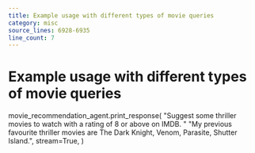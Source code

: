 ```yaml
---
title: Example usage with different types of movie queries
category: misc
source_lines: 6928-6935
line_count: 7
---
```


# Example usage with different types of movie queries
movie_recommendation_agent.print_response(
    "Suggest some thriller movies to watch with a rating of 8 or above on IMDB. "
    "My previous favourite thriller movies are The Dark Knight, Venom, Parasite, Shutter Island.",
    stream=True,
)

